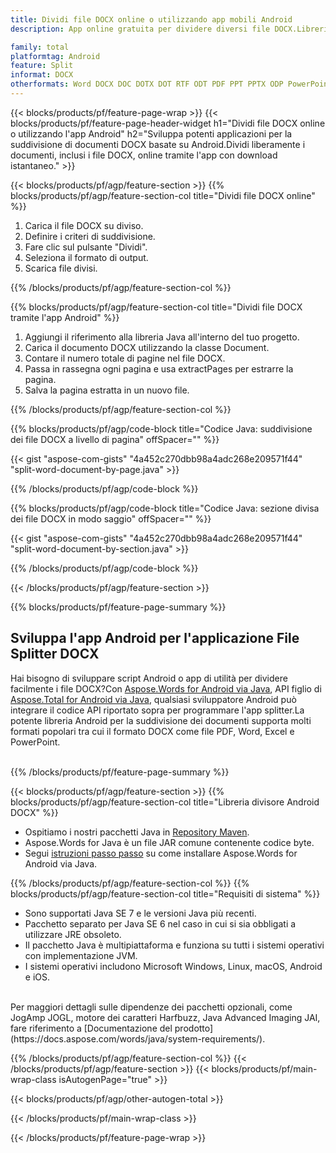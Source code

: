 ```yaml
---
title: Dividi file DOCX online o utilizzando app mobili Android
description: App online gratuita per dividere diversi file DOCX.Libreria splitter Android Codice Java per documenti DOCX. 

family: total
platformtag: Android
feature: Split
informat: DOCX
otherformats: Word DOCX DOC DOTX DOT RTF ODT PDF PPT PPTX ODP PowerPoint Excel XLS XLSX ODS
---
```

{{< blocks/products/pf/feature-page-wrap >}}
{{< blocks/products/pf/feature-page-header-widget h1="Dividi file DOCX online o utilizzando l'app Android" h2="Sviluppa potenti applicazioni per la suddivisione di documenti DOCX basate su Android.Dividi liberamente i documenti, inclusi i file DOCX, online tramite l'app con download istantaneo." >}}


{{< blocks/products/pf/agp/feature-section >}}
{{% blocks/products/pf/agp/feature-section-col title="Dividi file DOCX online" %}}

1. Carica il file DOCX su diviso.
1. Definire i criteri di suddivisione.
1. Fare clic sul pulsante "Dividi".
1. Seleziona il formato di output.
1. Scarica file divisi.

{{% /blocks/products/pf/agp/feature-section-col %}}

{{% blocks/products/pf/agp/feature-section-col title="Dividi file DOCX tramite l'app Android" %}}

1. Aggiungi il riferimento alla libreria Java all'interno del tuo progetto.
1. Carica il documento DOCX utilizzando la classe Document.
1. Contare il numero totale di pagine nel file DOCX.
1. Passa in rassegna ogni pagina e usa extractPages per estrarre la pagina.
1. Salva la pagina estratta in un nuovo file.

{{% /blocks/products/pf/agp/feature-section-col %}}

{{% blocks/products/pf/agp/code-block title="Codice Java: suddivisione dei file DOCX a livello di pagina" offSpacer="" %}}

{{< gist "aspose-com-gists" "4a452c270dbb98a4adc268e209571f44" "split-word-document-by-page.java" >}}

{{% /blocks/products/pf/agp/code-block %}}

{{% blocks/products/pf/agp/code-block title="Codice Java: sezione divisa dei file DOCX in modo saggio" offSpacer="" %}}

{{< gist "aspose-com-gists" "4a452c270dbb98a4adc268e209571f44" "split-word-document-by-section.java" >}}

{{% /blocks/products/pf/agp/code-block %}}

{{< /blocks/products/pf/agp/feature-section >}}

{{% blocks/products/pf/feature-page-summary %}}


<h2>Sviluppa l'app Android per l'applicazione File Splitter DOCX</h2>

Hai bisogno di sviluppare script Android o app di utilità per dividere facilmente i file DOCX?Con [Aspose.Words for Android via Java](https://products.aspose.com/words/it/android-java/), API figlio di [Aspose.Total for Android via Java](https://products.aspose.com/total/it/android-java/), qualsiasi sviluppatore Android può integrare il codice API riportato sopra per programmare l'app splitter.La potente libreria Android per la suddivisione dei documenti supporta molti formati popolari tra cui il formato DOCX come file PDF, Word, Excel e PowerPoint.<br /><br />

{{% /blocks/products/pf/feature-page-summary %}}

{{< blocks/products/pf/agp/feature-section >}}
{{% blocks/products/pf/agp/feature-section-col title="Libreria divisore Android DOCX" %}}

- Ospitiamo i nostri pacchetti Java in [Repository Maven](https://releases.aspose.com/java/repo/com/aspose/aspose-words/). 
- Aspose.Words for Java è un file JAR comune contenente codice byte.
- Segui [istruzioni passo passo](https://docs.aspose.com/words/java/install-aspose-words-for-android-via-java/) su come installare Aspose.Words for Android via Java.

{{% /blocks/products/pf/agp/feature-section-col %}}
{{% blocks/products/pf/agp/feature-section-col title="Requisiti di sistema" %}}

- Sono supportati Java SE 7 e le versioni Java più recenti.
- Pacchetto separato per Java SE 6 nel caso in cui si sia obbligati a utilizzare JRE obsoleto.
- Il pacchetto Java è multipiattaforma e funziona su tutti i sistemi operativi con implementazione JVM.
- I sistemi operativi includono Microsoft Windows, Linux, macOS, Android e iOS.

<br />
Per maggiori dettagli sulle dipendenze dei pacchetti opzionali, come JogAmp JOGL, motore dei caratteri Harfbuzz, Java Advanced Imaging JAI, fare riferimento a [Documentazione del prodotto](https://docs.aspose.com/words/java/system-requirements/).

{{% /blocks/products/pf/agp/feature-section-col %}}
{{< /blocks/products/pf/agp/feature-section >}}
{{< blocks/products/pf/main-wrap-class isAutogenPage="true" >}}


{{< blocks/products/pf/agp/other-autogen-total >}}

{{< /blocks/products/pf/main-wrap-class >}}

{{< /blocks/products/pf/feature-page-wrap >}}